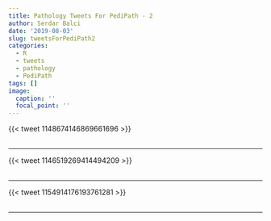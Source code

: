 ```yaml
---
title: Pathology Tweets For PediPath - 2
author: Serdar Balci
date: '2019-08-03'
slug: tweetsForPediPath2
categories:
  - R
  - tweets
  - pathology
  - PediPath
tags: []
image:
  caption: ''
  focal_point: ''
---
```



{{< tweet 1148674146869661696 >}}
<br>
<br>
<hr>
{{< tweet 1146519269414494209 >}}
<br>
<br>
<hr>
{{< tweet 1154914176193761281 >}}
<br>
<br>
<hr>
